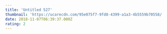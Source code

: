 ```yaml
---
title: 'Untitled 527'
thumbnail: 'https://ucarecdn.com/95e075f7-9fd8-4399-a1a3-4b5559b70558/'
date: 2018-11-07T06:39:37.000Z
rating: 2
---
```

